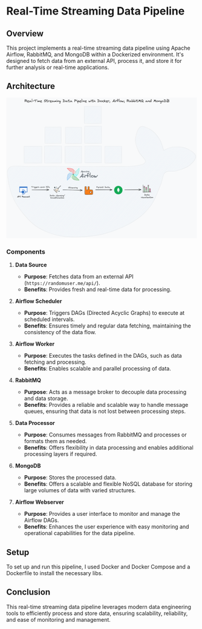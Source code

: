 # Real-Time Streaming Data Pipeline

## Overview
This project implements a real-time streaming data pipeline using Apache Airflow, RabbitMQ, and MongoDB within a Dockerized environment. It's designed to fetch data from an external API, process it, and store it for further analysis or real-time applications.

## Architecture

<img src="img/architecture.png">


### Components

1. **Data Source**
   - **Purpose**: Fetches data from an external API (`https://randomuser.me/api/`).
   - **Benefits**: Provides fresh and real-time data for processing.

2. **Airflow Scheduler**
   - **Purpose**: Triggers DAGs (Directed Acyclic Graphs) to execute at scheduled intervals.
   - **Benefits**: Ensures timely and regular data fetching, maintaining the consistency of the data flow.

3. **Airflow Worker**
   - **Purpose**: Executes the tasks defined in the DAGs, such as data fetching and processing.
   - **Benefits**: Enables scalable and parallel processing of data.

4. **RabbitMQ**
   - **Purpose**: Acts as a message broker to decouple data processing and data storage.
   - **Benefits**: Provides a reliable and scalable way to handle message queues, ensuring that data is not lost between processing steps.

5. **Data Processor**
   - **Purpose**: Consumes messages from RabbitMQ and processes or formats them as needed.
   - **Benefits**: Offers flexibility in data processing and enables additional processing layers if required.

6. **MongoDB**
   - **Purpose**: Stores the processed data.
   - **Benefits**: Offers a scalable and flexible NoSQL database for storing large volumes of data with varied structures.

7. **Airflow Webserver**
   - **Purpose**: Provides a user interface to monitor and manage the Airflow DAGs.
   - **Benefits**: Enhances the user experience with easy monitoring and operational capabilities for the data pipeline.

## Setup

To set up and run this pipeline, I used Docker and Docker Compose and a Dockerfile to install the necessary libs.

## Conclusion

This real-time streaming data pipeline leverages modern data engineering tools to efficiently process and store data, ensuring scalability, reliability, and ease of monitoring and management.
